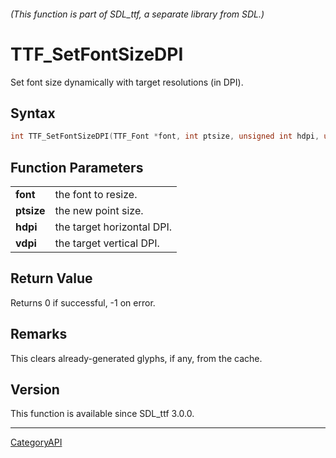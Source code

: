 ###### (This function is part of SDL_ttf, a separate library from SDL.)
# TTF_SetFontSizeDPI

Set font size dynamically with target resolutions (in DPI).

## Syntax

```c
int TTF_SetFontSizeDPI(TTF_Font *font, int ptsize, unsigned int hdpi, unsigned int vdpi);

```

## Function Parameters

|                |                            |
| -------------- | -------------------------- |
| **font**       | the font to resize.        |
| **ptsize**     | the new point size.        |
| **hdpi**       | the target horizontal DPI. |
| **vdpi**       | the target vertical DPI.   |

## Return Value

Returns 0 if successful, -1 on error.

## Remarks

This clears already-generated glyphs, if any, from the cache.

## Version

This function is available since SDL_ttf 3.0.0.

----
[CategoryAPI](CategoryAPI)

